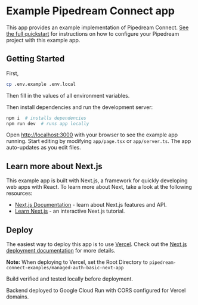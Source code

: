 # Example Pipedream Connect app

This app provides an example implementation of Pipedream Connect. [See the full quickstart](https://pipedream.com/docs/connect/quickstart) for instructions on how to configure your Pipedream project with this example app.

## Getting Started

First,

```bash
cp .env.example .env.local
```

Then fill in the values of all environment variables.

Then install dependencies and run the development server:

```bash
npm i  # installs dependencies
npm run dev  # runs app locally
```

Open [http://localhost:3000](http://localhost:3000) with your browser to see the example app running. Start editing by modifying `app/page.tsx` or `app/server.ts`. The app auto-updates as you edit files.

## Learn more about Next.js

This example app is built with Next.js, a framework for quickly developing web apps with React. To learn more about Next, take a look at the following resources:

- [Next.js Documentation](https://nextjs.org/docs) - learn about Next.js features and API.
- [Learn Next.js](https://nextjs.org/learn) - an interactive Next.js tutorial.

## Deploy

The easiest way to deploy this app is to use [Vercel](https://vercel.com/new). Check out the [Next.js deployment documentation](https://nextjs.org/docs/deployment) for more details.

**Note:** When deploying to Vercel, set the Root Directory to `pipedream-connect-examples/managed-auth-basic-next-app`

Build verified and tested locally before deployment.

Backend deployed to Google Cloud Run with CORS configured for Vercel domains.

